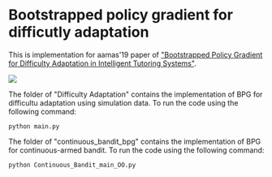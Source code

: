 # Bootstrapped policy gradient for difficutly adaptation
This is implementation for aamas'19 paper of ["Bootstrapped Policy Gradient for Difficulty Adaptation in Intelligent Tutoring Systems"](http://www.ifaamas.org/Proceedings/aamas2019/pdfs/p711.pdf).

![](http://latex.codecogs.com/gif.latex?\\frac{1}{1+sin(x)})

The folder of "Difficulty Adaptation" contains the implementation of BPG for difficultu adaptation using simulation data.
To run the code using the following command:

`python main.py`

The folder of "continuous_bandit_bpg" contains the implementation of BPG for continuous-armed bandit.
To run the code using the following command:

`python Continuous_Bandit_main_OO.py`


